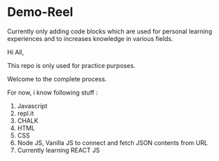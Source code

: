 # Demo-Reel

Currently only adding code blocks which are used for personal learning experiences and to increases knowledge in various fields.

Hi All,

This repo is only used for practice purposes.

Welcome to the complete process.

For now, i know following stuff :
1. Javascript
2. repl.it
3. CHALK
4. HTML
5. CSS
6. Node JS, Vanilla JS to connect and fetch JSON contents from URL
7. Currently learning REACT JS
